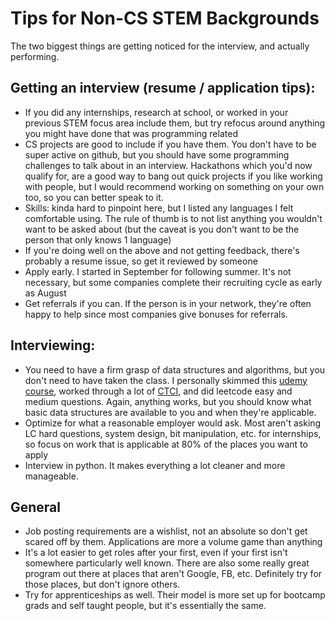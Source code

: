 # Tips for Non-CS STEM Backgrounds
The two biggest things are getting noticed for the interview, and actually performing.

## Getting an interview (resume / application tips):
* If you did any internships, research at school, or worked in your previous STEM focus area include them, but try refocus around anything you might have done that was programming related
* CS projects are good to include if you have them. You don't have to be super active on github, but you should have some programming challenges to talk about in an interview. Hackathons which you'd now qualify for, are a good way to bang out quick projects if you like working with people, but I would recommend working on something on your own too, so you can better speak to it.
* Skills: kinda hard to pinpoint here, but I listed any languages I felt comfortable using. The rule of thumb is to not list anything you wouldn't want to be asked about (but the caveat is you don't want to be the person that only knows 1 language)
* If you're doing well on the above and not getting feedback, there's probably a resume issue, so get it reviewed by someone
* Apply early. I started in September for following summer. It's not necessary, but some companies complete their recruiting cycle as early as August
* Get referrals if you can. If the person is in your network, they're often happy to help since most companies give bonuses for referrals.

## Interviewing:
* You need to have a firm grasp of data structures and algorithms, but you don't need to have taken the class. I personally skimmed this [udemy course](https://www.udemy.com/course/python-for-data-structures-algorithms-and-interviews/), worked through a lot of [CTCI](https://www.amazon.com/Cracking-Coding-Interview-Programming-Questions/dp/0984782850), and did leetcode easy and medium questions. Again, anything works, but you should know what basic data structures are available to you and when they're applicable.
* Optimize for what a reasonable employer would ask. Most aren't asking LC hard questions, system design, bit manipulation, etc. for internships, so focus on work that is applicable at 80% of the places you want to apply
* Interview in python. It makes everything a lot cleaner and more manageable. 


## General
* Job posting requirements are a wishlist, not an absolute so don't get scared off by them. Applications are more a volume game than anything
* It's a lot easier to get roles after your first, even if your first isn't somewhere particularly well known. There are also some really great program out there at places that aren't Google, FB, etc. Definitely try for those places, but don't ignore others.
* Try for apprenticeships as well. Their model is more set up for bootcamp grads and self taught people, but it's essentially the same.
